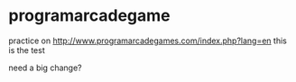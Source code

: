 # programarcadegame
practice on http://www.programarcadegames.com/index.php?lang=en 
this is the test


need a big change?
